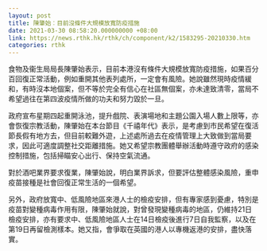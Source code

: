 ```yaml
---
layout: post
title: 陳肇始︰目前沒條件大規模放寬防疫措施
date: 2021-03-30 08:58:20.000000000 +08:00
link: https://news.rthk.hk/rthk/ch/component/k2/1583295-20210330.htm
categories: rthk
---
```


食物及衞生局局長陳肇始表示，目前本港沒有條件大規模放寬防疫措施，如果百分百回復正常活動，例如重開其他表列處所，一定會有風險。她說雖然現時疫情緩和，有時沒本地個案，但不等於完全有信心在社區無個案，亦未達致清零，當局不希望過往在第四波疫情所做的功夫和努力毀於一旦。

政府宣布星期四起重開泳池，提升戲院、表演場地和主題公園入場人數上限等，亦會恢復宗教活動，陳肇始在本台節目《千禧年代》表示，是考慮到市民希望在復活節長假有地方去，但目前較難外遊，上述處所過去在疫情管理上大致做到當局要求，因此可適度調整社交距離措施。她又希望宗教團體舉辦活動時遵守政府的感染控制措施，包括掃瞄安心出行、保持空氣流通。

對於酒吧業界要求復業，陳肇始說，明白業界訴求，但要評估整體感染風險，重申疫苗接種是社會回復正常生活的一個希望。

另外，政府放寬中、低風險地區來港人士的檢疫安排，但有專家感到憂慮，特別是疫苗對變種病毒作用有限，陳肇始就說，對曾發現變種病毒的地區，仍維持21日檢疫安排，亦有要求中、低風險地區人士在14日檢疫後進行7日自我監察，以及在第19日再留檢測樣本。她又指，會爭取在英國的港人以專機返港的安排，盡快落實。

